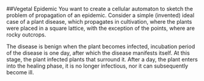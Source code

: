 ##Vegetal Epidemic 
You want to create a cellular automaton to sketch the problem of propagation of an epidemic.
Consider a simple (invented) ideal case of a plant disease, which propagates in cultivation, where the plants were placed in a square lattice, with the exception of the points, where are rocky outcrops.

The disease is benign when the plant becomes infected, incubation period of the disease is one day, after which the disease manifests itself. At this stage, the plant infected plants that surround it. After a day, the plant enters into the healing phase, it is no longer infectious, nor it can subsequently become ill.
